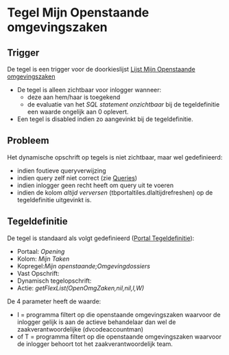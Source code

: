 # Tegel Mijn Openstaande omgevingszaken

## Trigger

De tegel is een trigger voor de doorkieslijst [Lijst Mijn Openstaande omgevingszaken](tegel_mijn_openstaande_omgevingszaken/lijst_mijn_openstaande_omgevingszaken.md)

  - De tegel is alleen zichtbaar voor inlogger wanneer:
    - deze aan hem/haar is toegekend
    - de evaluatie van het *SQL statement onzichtbaar* bij de tegeldefinitie een waarde ongelijk aan 0 oplevert.
  - Een tegel is disabled indien zo aangevinkt bij de tegeldefinitie.

## Probleem

Het dynamische opschrift op tegels is niet zichtbaar, maar wel gedefinieerd:

  - indien foutieve queryverwijzing
  - indien query zelf niet correct (zie [Queries](../../../../instellen_inrichten/queries.md))
  - indien inlogger geen recht heeft om query uit te voeren
  - indien de kolom *altijd verversen* (tbportaltiles.dlaltijdrefreshen) op de tegeldefinitie uitgevinkt is.

## Tegeldefinitie

De tegel is standaard als volgt gedefinieerd ([Portal Tegeldefinitie](../../../../instellen_inrichten/portaldefinitie/portal_tegel.md)):

  - Portaal: *Opening*
  - Kolom: *Mijn Taken*
  - Kopregel:*Mijn openstaande;Omgevingdossiers*
  - Vast Opschrift:
  - Dynamisch tegelopschrift:
  - Actie: *getFlexList(OpenOmgZaken,nil,nil,I,W)*

De 4 parameter heeft de waarde:

  - I = programma filtert op die openstaande omgevingszaken waarvoor de inlogger gelijk is aan de actieve behandelaar dan wel de zaakverantwoordelijke (dvcodeaccountman)
  - of T = programma filtert op die openstaande omgevingszaken waarvoor de inlogger behoort tot het zaakverantwoordelijk team.

